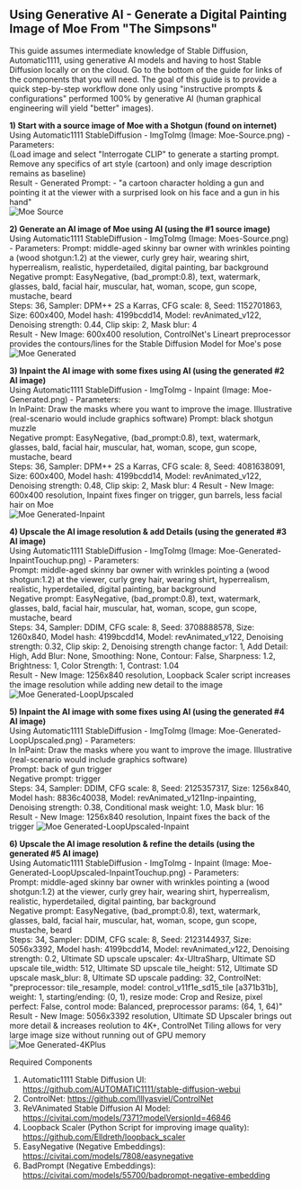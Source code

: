 ## Using Generative AI - Generate a Digital Painting Image of Moe From "The Simpsons"

This guide assumes intermediate knowledge of Stable Diffusion, Automatic1111, using generative AI models and having to host Stable Diffusion locally or on the cloud. Go to the bottom of the guide for links of the components that you will need. The goal of this guide is to provide a quick step-by-step workflow done only using "instructive prompts & configurations" performed 100% by generative AI (human graphical engineering will yield "better" images).  

**1) Start with a source image of Moe with a Shotgun (found on internet)**  
Using Automatic1111 StableDiffusion - ImgToImg (Image: Moe-Source.png) - Parameters:  
(Load image and select "Interrogate CLIP" to generate a starting prompt. Remove any specifics of art style (cartoon) and only image description remains as baseline)  
Result - Generated Prompt: - "a cartoon character holding a gun and pointing it at the viewer with a surprised look on his face and a gun in his hand"  
![Moe Source](https://github.com/bartczernicki/StableDiffusion/blob/main/ImgToImg/Simpsons/Moe/Moe-Source.jpg)

**2) Generate an AI image of Moe using AI (using the #1 source image)**  
Using Automatic1111 StableDiffusion - ImgToImg (Image: Moes-Source.png) - Parameters:
Prompt: middle-aged skinny bar owner with wrinkles pointing a (wood shotgun:1.2) at the viewer, curly grey hair, wearing shirt, hyperrealism, realistic, hyperdetailed, digital painting, bar background  
Negative prompt: EasyNegative, (bad_prompt:0.8), text, watermark, glasses, bald, facial hair, muscular, hat, woman, scope, gun scope, mustache, beard  
Steps: 36, Sampler: DPM++ 2S a Karras, CFG scale: 8, Seed: 1152701863, Size: 600x400, Model hash: 4199bcdd14, Model: revAnimated_v122, Denoising strength: 0.44, Clip skip: 2, Mask blur: 4  
Result - New Image: 600x400 resolution, ControlNet's Lineart preprocessor provides the contours/lines for the Stable Diffusion Model for Moe's pose  
![Moe Generated](https://github.com/bartczernicki/StableDiffusion/blob/main/ImgToImg/Simpsons/Moe/Moe-Generated.png)

**3) Inpaint the AI image with some fixes using AI (using the generated #2 AI image)**  
Using Automatic1111 StableDiffusion - ImgToImg - Inpaint (Image: Moe-Generated.png) - Parameters:  
In InPaint: Draw the masks where you want to improve the image. Illustrative (real-scenario would include graphics software)
Prompt: black shotgun muzzle  
Negative prompt: EasyNegative, (bad_prompt:0.8), text, watermark, glasses, bald, facial hair, muscular, hat, woman, scope, gun scope, mustache, beard  
Steps: 36, Sampler: DPM++ 2S a Karras, CFG scale: 8, Seed: 4081638091, Size: 600x400, Model hash: 4199bcdd14, Model: revAnimated_v122, Denoising strength: 0.48, Clip skip: 2, Mask blur: 4
Result - New Image: 600x400 resolution, Inpaint fixes finger on trigger, gun barrels, less facial hair on Moe  
![Moe Generated-Inpaint](https://github.com/bartczernicki/StableDiffusion/blob/main/ImgToImg/Simpsons/Moe/Moe-Generated-InpaintTouchup.png)

**4) Upscale the AI image resolution & add Details (using the generated #3 AI image)**  
Using Automatic1111 StableDiffusion - ImgToImg (Image: Moe-Generated-InpaintTouchup.png) - Parameters:  
Prompt: middle-aged skinny bar owner with wrinkles pointing a (wood shotgun:1.2) at the viewer, curly grey hair, wearing shirt, hyperrealism, realistic, hyperdetailed, digital painting, bar background  
Negative prompt: EasyNegative, (bad_prompt:0.8), text, watermark, glasses, bald, facial hair, muscular, hat, woman, scope, gun scope, mustache, beard  
Steps: 34, Sampler: DDIM, CFG scale: 8, Seed: 3708888578, Size: 1260x840, Model hash: 4199bcdd14, Model: revAnimated_v122, Denoising strength: 0.32, Clip skip: 2, Denoising strength change factor: 1, Add Detail: High, Add Blur: None, Smoothing: None, Contour: False, Sharpness: 1.2, Brightness: 1, Color Strength: 1, Contrast: 1.04  
Result - New Image: 1256x840 resolution, Loopback Scaler script increases the image resolution while adding new detail to the image  
![Moe Generated-LoopUpscaled](https://github.com/bartczernicki/StableDiffusion/blob/main/ImgToImg/Simpsons/Moe/Moe-Generated-LoopUpscaled.png)

**5) Inpaint the AI image with some fixes using AI (using the generated #4 AI image)**  
Using Automatic1111 StableDiffusion - ImgToImg (Image: Moe-Generated-LoopUpscaled.png) - Parameters:  
In InPaint: Draw the masks where you want to improve the image. Illustrative (real-scenario would include graphics software)  
Prompt: back of gun trigger  
Negative prompt: trigger  
Steps: 34, Sampler: DDIM, CFG scale: 8, Seed: 2125357317, Size: 1256x840, Model hash: 8836c40038, Model: revAnimated_v121Inp-inpainting, Denoising strength: 0.38, Conditional mask weight: 1.0, Mask blur: 16  
Result - New Image: 1256x840 resolution, Inpaint fixes the back of the trigger
![Moe Generated-LoopUpscaled-Inpaint](https://github.com/bartczernicki/StableDiffusion/blob/main/ImgToImg/Simpsons/Moe/Moe-Generated-LoopUpscaled-InpaintTouchup.png)

**6) Upscale the AI image resolution & refine the details (using the generated #5 AI image)**  
Using Automatic1111 StableDiffusion - ImgToImg - Inpaint (Image: Moe-Generated-LoopUpscaled-InpaintTouchup.png) - Parameters:  
Prompt: middle-aged skinny bar owner with wrinkles pointing a (wood shotgun:1.2) at the viewer, curly grey hair, wearing shirt, hyperrealism, realistic, hyperdetailed, digital painting, bar background  
Negative prompt: EasyNegative, (bad_prompt:0.8), text, watermark, glasses, bald, facial hair, muscular, hat, woman, scope, gun scope, mustache, beard  
Steps: 34, Sampler: DDIM, CFG scale: 8, Seed: 2123144937, Size: 5056x3392, Model hash: 4199bcdd14, Model: revAnimated_v122, Denoising strength: 0.2, Ultimate SD upscale upscaler: 4x-UltraSharp, Ultimate SD upscale tile_width: 512, Ultimate SD upscale tile_height: 512, Ultimate SD upscale mask_blur: 8, Ultimate SD upscale padding: 32, ControlNet: "preprocessor: tile_resample, model: control_v11f1e_sd15_tile [a371b31b], weight: 1, starting/ending: (0, 1), resize mode: Crop and Resize, pixel perfect: False, control mode: Balanced, preprocessor params: (64, 1, 64)"  
Result - New Image: 5056x3392 resolution, Ultimate SD Upscaler brings out more detail & increases reolution to 4K+, ControlNet Tiling allows for very large image size without running out of GPU memory  
![Moe Generated-4KPlus](https://github.com/bartczernicki/StableDiffusion/blob/main/ImgToImg/Simpsons/Moe/Moe-Generated-4KPlus.jpg)

Required Components
1) Automatic1111 Stable Diffusion UI: https://github.com/AUTOMATIC1111/stable-diffusion-webui  
2) ControlNet: https://github.com/lllyasviel/ControlNet  
3) ReVAnimated Stable Diffusion AI Model: https://civitai.com/models/7371?modelVersionId=46846  
4) Loopback Scaler (Python Script for improving image quality): https://github.com/Elldreth/loopback_scaler  
5) EasyNegative (Negative Embeddings): https://civitai.com/models/7808/easynegative  
6) BadPrompt (Negative Embeddings): https://civitai.com/models/55700/badprompt-negative-embedding  
